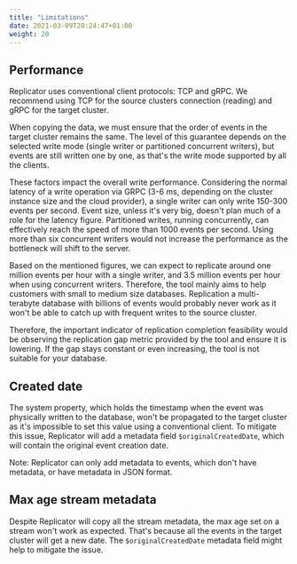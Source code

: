 ```yaml
---
title: "Limitations"
date: 2021-03-09T20:24:47+01:00
weight: 20
---
```


## Performance

Replicator uses conventional client protocols: TCP and gRPC. We recommend using TCP for the source clusters connection (reading) and gRPC for the target cluster.

When copying the data, we must ensure that the order of events in the target cluster remains the same. The level of this guarantee depends on the selected write mode (single writer or partitioned concurrent writers), but events are still written one by one, as that's the write mode supported by all the clients.

These factors impact the overall write performance. Considering the normal latency of a write operation via GRPC (3-6 ms, depending on the cluster instance size and the cloud provider), a single writer can only write 150-300 events per second. Event size, unless it's very big, doesn't plan much of a role for the latency figure. Partitioned writes, running concurrently, can effectively reach the speed of more than 1000 events per second. Using more than six concurrent writers would not increase the performance as the bottleneck will shift to the server.

Based on the mentioned figures, we can expect to replicate around one million events per hour with a single writer, and 3.5 million events per hour when using concurrent writers. Therefore, the tool mainly aims to help customers with small to medium size databases. Replication a multi-terabyte database with billions of events would probably never work as it won't be able to catch up with frequent writes to the source cluster.

Therefore, the important indicator of replication completion feasibility would be observing the replication gap metric provided by the tool and ensure it is lowering. If the gap stays constant or even increasing, the tool is not suitable for your database.

## Created date

The system property, which holds the timestamp when the event was physically written to the database, won't be propagated to the target cluster as it's impossible to set this value using a conventional client. To mitigate this issue, Replicator will add a metadata field `$originalCreatedDate`, which will contain the original event creation date.

Note: Replicator can only add metadata to events, which don't have metadata, or have metadata in JSON format.

## Max age stream metadata

Despite Replicator will copy all the stream metadata, the max age set on a stream won't work as expected. That's because all the events in the target cluster will get a new date. The `$originalCreatedDate` metadata field might help to mitigate the issue.
